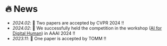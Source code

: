 # 🔥 News
- *2024.02*: 🎉 Two papers are accepted by CVPR 2024 !!
- *2024.02*: 🎉 We successfully held the competition in the workshop ([AI for Digital Human](https://digitalhumanworkshop.github.io/)) in AAAI 2024 !!
- *2023.11*: 🎉 One paper is accepted by TOMM !!

